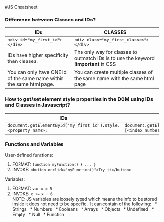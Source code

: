 #JS Cheatsheet

### Difference between Classes and IDs?

IDs | CLASSES
------------ | -------------
```<div id="my_first_id"></div>``` | ```<div class="my_first_classes"></div>```
IDs have higher specificity than classes.  | The only way for classes to outmatch IDs is to use the keyword **!important** in CSS
You can only have ONE id of the same name within the same html page.   | You can create multiple classes of the same name with the same html page

### How to get/set element style properties in the DOM using IDs and Classes in Javascript?

IDs | CLASSES
------------ | -------------
```document.getElementById('my_first_id').style.<property_name>;``` | ```document.getElementsByClassname('my_first_id')[<index_number>].style.<property_name>;```

### Functions and Variables

User-defined functions:
1. FORMAT: 
``` function myFunction() { ... } ```
2. INVOKE:
``` <button onclick="myFunction()">Try it</button> ```

Variables:
1. FORMAT:
``` var x = 5 ```
2. INVOKE: 
``` x += x + 6 ```  <br />
NOTE: JS variables are loosely typed which means the info to be stored inside it does not need to be specific.
&nbsp;It can contain of the following: 
&nbsp;&nbsp;* Strings
&nbsp;&nbsp;* Numbers
&nbsp;&nbsp;* Booleans
&nbsp;&nbsp;* Arrays
&nbsp;&nbsp;* Objects 
&nbsp;&nbsp;* Undefined
&nbsp;&nbsp;* Empty
&nbsp;&nbsp;* Null
&nbsp;&nbsp;* Function



